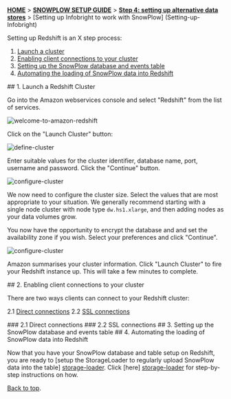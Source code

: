 <a name="top" />

[**HOME**](Home) > [**SNOWPLOW SETUP GUIDE**](Setting-up-SnowPlow) > [**Step 4: setting up alternative data stores**](Setting-up-alternative-data-stores) > [Setting up Infobright to work with SnowPlow] (Setting-up-Infobright)

Setting up Redshift is an X step process:

1. [Launch a cluster](#launch)
2. [Enabling client connections to your cluster](#client-connections)
2. [Setting up the SnowPlow database and events table](#db)
3. [Automating the loading of SnowPlow data into Redshift](#load)

<a name="launch" />
## 1. Launch a Redshift Cluster

Go into the Amazon webservices console and select "Redshift" from the list of services.

![welcome-to-amazon-redshift][image-1]

Click on the "Launch Cluster" button:

![define-cluster][image-2]

Enter suitable values for the cluster identifier, database name, port, username and password. Click the "Continue" button.

![configure-cluster][image-3]

We now need to configure the cluster size. Select the values that are most appropriate to your situation. We generally recommend starting with a single node cluster with node type `dw.hs1.xlarge`, and then adding nodes as your data volumes grow.

You now have the opportunity to encrypt the database and and set the availability zone if you wish. Select your preferences and click "Continue".

![configure-cluster][image-4]

Amazon summarises your cluster information. Click "Launch Cluster" to fire your Redshift instance up. This will take a few minutes to complete.

<a name="client-connections" />
## 2. Enabling client connections to your cluster

There are two ways clients can connect to your Redshift cluster:

2.1 [Direct connections](#direct)
2.2 [SSL connections](#ssl)

<a name="direct" />
### 2.1 Direct connections

<a name="ssl" />
### 2.2 SSL connections

<a name="db" />
## 3. Setting up the SnowPlow database and events table

<a name="load" />
## 4. Automating the loading of SnowPlow data into Redshift

Now that you have your SnowPlow database and table setup on Redshift, you are ready to [setup the StorageLoader to regularly upload SnowPlow data into the table] [storage-loader]. Click [here] [storage-loader] for step-by-step instructions on how.

[Back to top](#top).

[image-1]: /images/redshift-setup-guide/1.png
[image-2]: /images/redshift-setup-guide/2.png
[image-3]: /images/redshift-setup-guide/3.png
[image-4]: /images/redshift-setup-guide/4.png
[storage-loader]: 1-Installing-the-StorageLoader